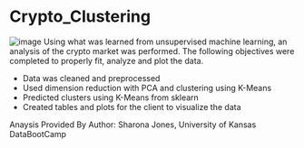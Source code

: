 # Crypto_Clustering
![image](https://user-images.githubusercontent.com/87907584/145690831-a6b2a853-10cf-499e-bebb-893984b4392a.png)
Using what was learned from unsupervised machine learning, an analysis of the crypto market was performed.  The following objectives were completed to properly fit, analyze and plot the data. 

- Data was cleaned and preprocessed
- Used dimension reduction with PCA and clustering using K-Means
- Predicted clusters using K-Means from sklearn
- Created tables and plots for the client to visualize the data


Anaysis Provided By
Author: Sharona Jones, University of Kansas DataBootCamp
